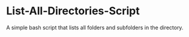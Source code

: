 # List-All-Directories-Script
A simple bash script that lists all folders and subfolders in the directory.
